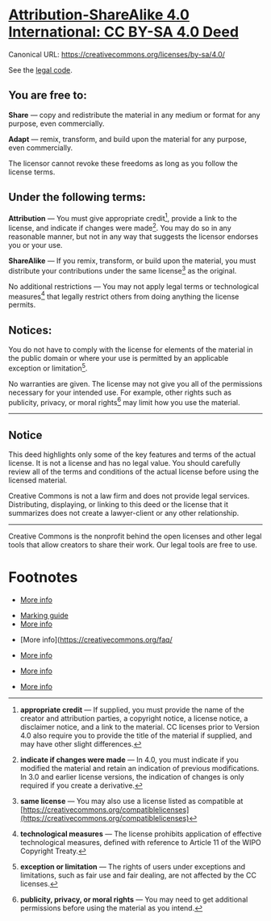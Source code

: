 # [Attribution-ShareAlike 4.0 International: CC BY-SA 4.0 Deed](https://creativecommons.org/licenses/by-sa/4.0/legalcode.en)

Canonical URL: https://creativecommons.org/licenses/by-sa/4.0/

See the [legal code](https://creativecommons.org/licenses/by-sa/4.0/legalcode.en).

## You are free to:

**Share** — copy and redistribute the material in any medium or format for any purpose, even commercially.

**Adapt** — remix, transform, and build upon the material for any purpose, even commercially.

The licensor cannot revoke these freedoms as long as you follow the license terms.

## Under the following terms:

**Attribution** — You must give appropriate credit[^appropriate], provide a link to the license, and indicate if changes were made[^changes]. You may do so in any reasonable manner, but not in any way that suggests the licensor endorses you or your use.

**ShareAlike** — If you remix, transform, or build upon the material, you must distribute your contributions under the same license[^license] as the original.

No additional restrictions — You may not apply legal terms or technological measures[^technology] that legally restrict others from doing anything the license permits.

## Notices:

You do not have to comply with the license for elements of the material in the public domain or where your use is permitted by an applicable exception or limitation[^exception].

No warranties are given. The license may not give you all of the permissions necessary for your intended use. For example, other rights such as publicity, privacy, or moral rights[^moral] may limit how you use the material.

---

## Notice

This deed highlights only some of the key features and terms of the actual license. It is not a license and has no legal value. You should carefully review all of the terms and conditions of the actual license before using the licensed material.

Creative Commons is not a law firm and does not provide legal services. Distributing, displaying, or linking to this deed or the license that it summarizes does not create a lawyer-client or any other relationship.

---

Creative Commons is the nonprofit behind the open licenses and other legal tools that allow creators to share their work. Our legal tools are free to use.

# Footnotes

 [^appropriate]: **appropriate credit** — If supplied, you must provide the name of the creator and attribution parties, a copyright notice, a license notice, a disclaimer notice, and a link to the material. CC licenses prior to Version 4.0 also require you to provide the title of the material if supplied, and may have other slight differences.

  * [More info](https://wiki.creativecommons.org/License_Versions#Detailed_attribution_comparison_chart)

 [^changes]: **indicate if changes were made** — In 4.0, you must indicate if you modified the material and retain an indication of previous modifications. In 3.0 and earlier license versions, the indication of changes is only required if you create a derivative.

  * [Marking guide](https://wiki.creativecommons.org/Best_practices_for_attribution#This_is_a_good_attribution_for_material_you_modified_slightly)
  * [More info](https://wiki.creativecommons.org/License_Versions#Modifications_and_adaptations_must_be_marked_as_such)

[^license]: **same license** — You may also use a license listed as compatible at [https://creativecommons.org/compatiblelicenses](https://creativecommons.org/compatiblelicenses)

  * [More info](https://creativecommons.org/faq/


[^technology]: **technological measures** — The license prohibits application of effective technological measures, defined with reference to Article 11 of the WIPO Copyright Treaty.

  * [More info](https://wiki.creativecommons.org/License_Versions#Application_of_effective_technological_measures_by_users_of_CC-licensed_works_prohibited)

[^exception]: **exception or limitation** — The rights of users under exceptions and limitations, such as fair use and fair dealing, are not affected by the CC licenses.

  * [More info](https://wiki.creativecommons.org/Frequently_Asked_Questions#Do_Creative_Commons_licenses_affect_exceptions_and_limitations_to_copyright.2C_such_as_fair_dealing_and_fair_use.3F)

 [^moral]: **publicity, privacy, or moral rights** — You may need to get additional permissions before using the material as you intend.

  * [More info](https://wiki.creativecommons.org/Considerations_for_licensors_and_licensees)
